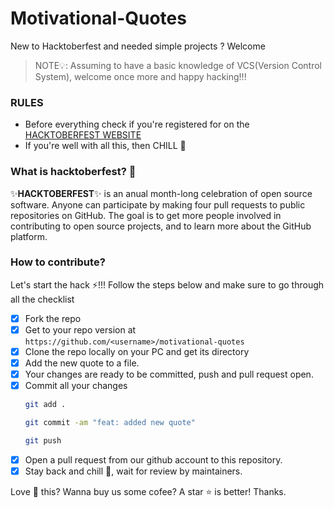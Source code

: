 # Motivational-Quotes
New to Hacktoberfest and needed simple projects ? Welcome

> NOTE💡:
 Assuming to have a basic knowledge of VCS(Version Control System), welcome once more and happy hacking!!!
 ### RULES
- Before everything check if you're registered for on the [HACKTOBERFEST WEBSITE](https://hacktoberfest.com/auth)
- If you're well with all this, then CHILL 🍻

### What is hacktoberfest? 🤔
✨**HACKTOBERFEST**✨ is an anual month-long celebration of open source software. Anyone can participate by making four pull requests to public repositories on GitHub. The goal is to get more people involved in contributing to open source projects, and to learn more about the GitHub platform.

### How to contribute?
Let's start the hack ⚡!!! Follow the steps below and make sure to go through all the checklist
- [x] Fork the repo
- [X] Get to your repo version at `https://github.com/<username>/motivational-quotes`
- [X] Clone the repo locally on your PC and get its directory
- [X] Add the new quote to a file.
- [X] Your changes are ready to be committed, push and pull request open.
- [X] Commit all your changes
    ```bash
    git add .

    git commit -am "feat: added new quote"

    git push
    ```
- [X] Open a pull request from our github account to this repository.
- [X] Stay back and chill 💃, wait for review by maintainers.

Love 💓 this? Wanna buy us some cofee? A star ⭐ is better! Thanks.
